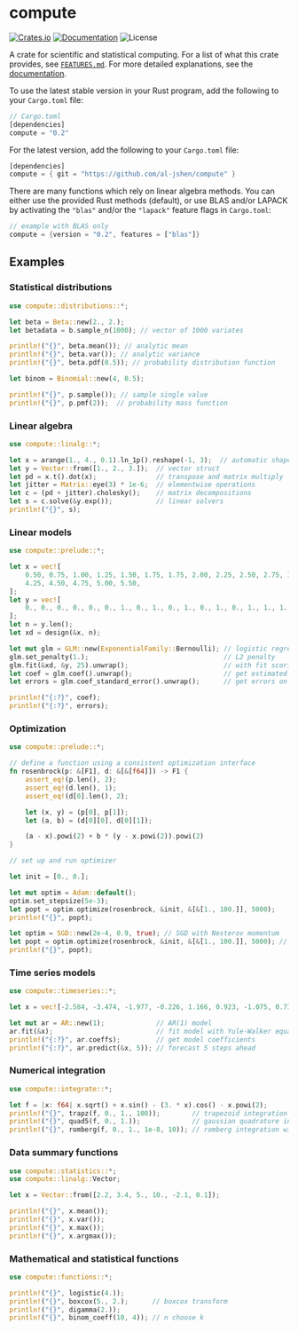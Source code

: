 # compute

<!-- [![Build Status](https://travis-ci.org/al-jshen/compute.svg?branch=master)](https://travis-ci.org/al-jshen/compute) -->

[![Crates.io](https://img.shields.io/crates/v/compute)](https://crates.io/crates/compute)
[![Documentation](https://docs.rs/compute/badge.svg)](https://docs.rs/compute)
![License](https://img.shields.io/crates/l/compute?label=License)

A crate for scientific and statistical computing. For a list of what this crate provides, see [`FEATURES.md`](FEATURES.md). For more detailed explanations, see the [documentation](https://docs.rs/compute).

To use the latest stable version in your Rust program, add the following to your `Cargo.toml` file:

```rust
// Cargo.toml
[dependencies]
compute = "0.2"
```

For the latest version, add the following to your `Cargo.toml` file:

```rust
[dependencies]
compute = { git = "https://github.com/al-jshen/compute" }
```

There are many functions which rely on linear algebra methods. You can either use the provided Rust methods (default), or use BLAS and/or LAPACK by activating the `"blas"` and/or the `"lapack"` feature flags in `Cargo.toml`:

```rust
// example with BLAS only
compute = {version = "0.2", features = ["blas"]}
```

## Examples

### Statistical distributions

```rust
use compute::distributions::*;

let beta = Beta::new(2., 2.);
let betadata = b.sample_n(1000); // vector of 1000 variates

println!("{}", beta.mean()); // analytic mean
println!("{}", beta.var()); // analytic variance
println!("{}", beta.pdf(0.5)); // probability distribution function

let binom = Binomial::new(4, 0.5);

println!("{}", p.sample()); // sample single value
println!("{}", p.pmf(2));  // probability mass function
```

### Linear algebra

```rust
use compute::linalg::*;

let x = arange(1., 4., 0.1).ln_1p().reshape(-1, 3);  // automatic shape detection
let y = Vector::from([1., 2., 3.]);  // vector struct
let pd = x.t().dot(x);               // transpose and matrix multiply
let jitter = Matrix::eye(3) * 1e-6;  // elementwise operations
let c = (pd + jitter).cholesky();    // matrix decompositions
let s = c.solve(&y.exp());           // linear solvers
println!("{}", s);
```

### Linear models

```rust
use compute::prelude::*;

let x = vec![
    0.50, 0.75, 1.00, 1.25, 1.50, 1.75, 1.75, 2.00, 2.25, 2.50, 2.75, 3.00, 3.25, 3.50, 4.00,
    4.25, 4.50, 4.75, 5.00, 5.50,
];
let y = vec![
    0., 0., 0., 0., 0., 0., 1., 0., 1., 0., 1., 0., 1., 0., 1., 1., 1., 1., 1., 1.,
];
let n = y.len();
let xd = design(&x, n);

let mut glm = GLM::new(ExponentialFamily::Bernoulli); // logistic regression
glm.set_penalty(1.);                                  // L2 penalty
glm.fit(&xd, &y, 25).unwrap();                        // with fit scoring algorithm (MLE)
let coef = glm.coef().unwrap();                       // get estimated parameters
let errors = glm.coef_standard_error().unwrap();      // get errors on parameters

println!("{:?}", coef);
println!("{:?}", errors);

```

### Optimization

```rust
use compute::prelude::*;

// define a function using a consistent optimization interface
fn rosenbrock(p: &[F1], d: &[&[f64]]) -> F1 {
    assert_eq!(p.len(), 2);
    assert_eq!(d.len(), 1);
    assert_eq!(d[0].len(), 2);

    let (x, y) = (p[0], p[1]);
    let (a, b) = (d[0][0], d[0][1]);

    (a - x).powi(2) + b * (y - x.powi(2)).powi(2)
}

// set up and run optimizer

let init = [0., 0.];

let mut optim = Adam::default();
optim.set_stepsize(5e-3);
let popt = optim.optimize(rosenbrock, &init, &[&[1., 100.]], 5000);
println!("{}", popt);

let optim = SGD::new(2e-4, 0.9, true); // SGD with Nesterov momentum
let popt = optim.optimize(rosenbrock, &init, &[&[1., 100.]], 5000); // same function call
println!("{}", popt);
```

### Time series models

```rust
use compute::timeseries::*;

let x = vec![-2.584, -3.474, -1.977, -0.226, 1.166, 0.923, -1.075, 0.732, 0.959];

let mut ar = AR::new(1);             // AR(1) model
ar.fit(&x);                          // fit model with Yule-Walker equations
println!("{:?}", ar.coeffs);         // get model coefficients
println!("{:?}", ar.predict(&x, 5)); // forecast 5 steps ahead
```

### Numerical integration

```rust
use compute::integrate::*;

let f = |x: f64| x.sqrt() + x.sin() - (3. * x).cos() - x.powi(2);
println!("{}", trapz(f, 0., 1., 100));        // trapezoid integration with 100 segments
println!("{}", quad5(f, 0., 1.));             // gaussian quadrature integration
println!("{}", romberg(f, 0., 1., 1e-8, 10)); // romberg integration with tolerance and max steps
```

### Data summary functions

```rust
use compute::statistics::*;
use compute::linalg::Vector;

let x = Vector::from([2.2, 3.4, 5., 10., -2.1, 0.1]);

println!("{}", x.mean());
println!("{}", x.var());
println!("{}", x.max());
println!("{}", x.argmax());
```

### Mathematical and statistical functions

```rust
use compute::functions::*;

println!("{}", logistic(4.));
println!("{}", boxcox(5., 2.);      // boxcox transform
println!("{}", digamma(2.));
println!("{}", binom_coeff(10, 4)); // n choose k
```
